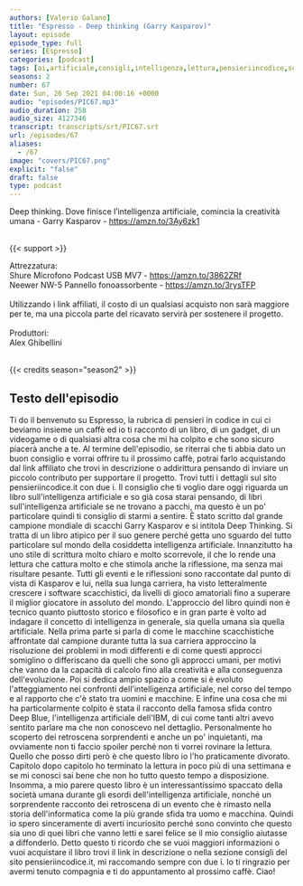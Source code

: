 ```yaml
---
authors: [Valerio Galano]
title: "Espresso - Deep thinking (Garry Kasparov)"
layout: episode
episode_type: full
series: [Espresso]
categories: [podcast]
tags: [ai,artificiale,consigli,intelligenza,lettura,pensieriincodice,scacchi]
seasons: 2
number: 67
date: Sun, 26 Sep 2021 04:00:16 +0000
audio: "episodes/PIC67.mp3"
audio_duration: 258
audio_size: 4127346
transcript: transcripts/srt/PIC67.srt
url: /episodes/67
aliases: 
  - /67
image: "covers/PIC67.png"
explicit: "false"
draft: false
type: podcast
---
```

Deep thinking. Dove finisce l’intelligenza artificiale, comincia la creatività umana - Garry Kasparov - <a href="https://amzn.to/3Ay6zk1" rel="noopener">https://amzn.to/3Ay6zk1</a><br />
<br />


{{< support >}}

Attrezzatura:<br />
Shure Microfono Podcast USB MV7 - <a href="https://amzn.to/3862ZRf" rel="noopener">https://amzn.to/3862ZRf</a> <br />
Neewer NW-5 Pannello fonoassorbente - <a href="https://amzn.to/3rysTFP" rel="noopener">https://amzn.to/3rysTFP</a> <br />
<br />
Utilizzando i link affiliati, il costo di un qualsiasi acquisto non sarà maggiore per te, ma una piccola parte del ricavato servirà per sostenere il progetto.<br />
<br />
Produttori:<br />
Alex Ghibellini<br />
<br />


{{< credits season="season2" >}}

<!-- more -->

## Testo dell'episodio

Ti do il benvenuto su Espresso, la rubrica di pensieri in codice in cui ci beviamo insieme
un caffè ed io ti racconto di un libro, di un gadget, di un videogame o di qualsiasi
altra cosa che mi ha colpito e che sono sicuro piacerà anche a te.
Al termine dell'episodio, se riterrai che ti abbia dato un buon consiglio e vorrai offrire
tu il prossimo caffè, potrai farlo acquistando dal link affiliato che trovi in descrizione
o addirittura pensando di inviare un piccolo contributo per supportare il progetto. Trovi
tutti i dettagli sul sito pensieriincodice.it con due i.
Il consiglio che ti voglio dare oggi riguarda un libro sull'intelligenza artificiale e
so già cosa starai pensando, di libri sull'intelligenza artificiale se ne trovano a pacchi, ma questo
è un po' particolare quindi ti consiglio di starmi a sentire. È stato scritto dal
grande campione mondiale di scacchi Garry Kasparov e si intitola Deep Thinking. Si tratta
di un libro atipico per il suo genere perché getta uno sguardo del tutto particolare sul
mondo della cosiddetta intelligenza artificiale. Innanzitutto ha uno stile di scrittura molto
chiaro e molto scorrevole, il che lo rende una lettura che cattura molto e che stimola
anche la riflessione, ma senza mai risultare pesante. Tutti gli eventi e le riflessioni
sono raccontate dal punto di vista di Kasparov e lui, nella sua lunga carriera, ha visto
letteralmente crescere i software scacchistici, da livelli di gioco amatoriali fino a superare
il miglior giocatore in assoluto del mondo. L'approccio del libro quindi non è tecnico
quanto piuttosto storico e filosofico e in gran parte è volto ad indagare il concetto
di intelligenza in generale, sia quella umana sia quella artificiale. Nella prima parte
si parla di come le macchine scacchistiche affrontate dal campione durante tutta la sua
carriera approccino la risoluzione dei problemi in modi differenti e di come questi approcci
somiglino o differiscano da quelli che sono gli approcci umani, per motivi che vanno da
la capacità di calcolo fino alla creatività e alla conseguenza dell'evoluzione. Poi si
dedica ampio spazio a come si è evoluto l'atteggiamento nei confronti dell'intelligenza artificiale,
nel corso del tempo e al rapporto che c'è stato tra uomini e macchine. E infine una
cosa che mi ha particolarmente colpito è stata il racconto della famosa sfida contro
Deep Blue, l'intelligenza artificiale dell'IBM, di cui come tanti altri avevo sentito parlare
ma che non conoscevo nel dettaglio. Personalmente ho scoperto dei retroscena sorprendenti e
anche un po' inquietanti, ma ovviamente non ti faccio spoiler perché non ti vorrei rovinare
la lettura. Quello che posso dirti però è che questo libro io l'ho praticamente divorato.
Capitolo dopo capitolo ho terminato la lettura in poco più di una settimana e se mi conosci
sai bene che non ho tutto questo tempo a disposizione. Insomma, a mio parere questo libro è un interessantissimo
spaccato della società umana durante gli esordi dell'intelligenza artificiale, nonché
un sorprendente racconto dei retroscena di un evento che è rimasto nella storia dell'informatica
come la più grande sfida tra uomo e macchina. Quindi io spero sinceramente di averti incuriosito
perché sono convinto che questo sia uno di quei libri che vanno letti e sarei felice
se il mio consiglio aiutasse a diffonderlo. Detto questo ti ricordo che se vuoi maggiori
informazioni o vuoi acquistare il libro trovi il link in descrizione o nella sezione consigli
del sito pensieriincodice.it, mi raccomando sempre con due i. Io ti ringrazio per avermi
tenuto compagnia e ti do appuntamento al prossimo caffè. Ciao!

